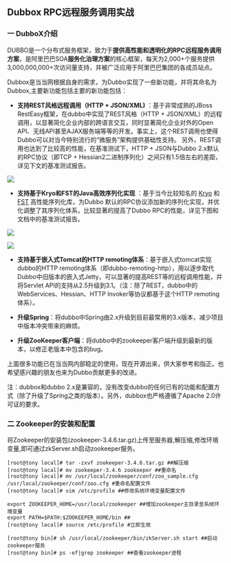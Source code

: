 ## Dubbox RPC远程服务调用实战

### 一 DubboX介绍

DUBBO是一个分布式服务框架，致力于**提供高性能和透明化的RPC远程服务调用方案**，是阿里巴巴SOA**服务化治理方案**的核心框架，每天为2,000+个服务提供3,000,000,000+次访问量支持，并被广泛应用于阿里巴巴集团的各成员站点。

Dubbox是当当网根据自身的需求，为Dubbo实现了一些新功能，并将其命名为Dubbox,主要新功能包括主要的新功能包括：

* **支持REST风格远程调用（HTTP + JSON/XML\)**
  ：基于非常成熟的JBoss RestEasy框架，在dubbo中实现了REST风格（HTTP + JSON/XML）的远程调用，以显著简化企业内部的跨语言交互，同时显著简化企业对外的Open API、无线API甚至AJAX服务端等等的开发。事实上，这个REST调用也使得Dubbo可以对当今特别流行的“微服务”架构提供基础性支持。 另外，REST调用也达到了比较高的性能，在基准测试下，HTTP + JSON与Dubbo 2.x默认的RPC协议（即TCP + Hessian2二进制序列化）之间只有1.5倍左右的差距，详见下文的基准测试报告。

![](http://cdn1.infoqstatic.com/statics_s2_20170314-0434/resource/news/2014/10/dubbox-open-source/zh/resources/rest.jpg)

* **支持基于Kryo和FST的Java高效序列化实现**
  ：基于当今比较知名的
  [Kryo](https://github.com/EsotericSoftware/kryo)
  和
  [FST](https://github.com/RuedigerMoeller/fast-serialization)
  高性能序列化库，为Dubbo 默认的RPC协议添加新的序列化实现，并优化调整了其序列化体系，比较显著的提高了Dubbo RPC的性能，详见下图和文档中的基准测试报告。

![](http://cdn1.infoqstatic.com/statics_s2_20170314-0434/resource/news/2014/10/dubbox-open-source/zh/resources/rt.png)

![](http://cdn1.infoqstatic.com/statics_s2_20170314-0434/resource/news/2014/10/dubbox-open-source/zh/resources/tps.png)

* **支持基于嵌入式Tomcat的HTTP remoting体系**：基于嵌入式tomcat实现dubbo的HTTP remoting体系（即dubbo-remoting-http），用以逐步取代Dubbo中旧版本的嵌入式Jetty，可以显著的提高REST等的远程调用性能，并将Servlet API的支持从2.5升级到3.1。（注：除了REST，dubbo中的WebServices、Hessian、HTTP Invoker等协议都基于这个HTTP remoting体系）。

* **升级Spring**：将dubbo中Spring由2.x升级到目前最常用的3.x版本，减少项目中版本冲突带来的麻烦。

* **升级ZooKeeper客户端**：将dubbo中的zookeeper客户端升级到最新的版本，以修正老版本中包含的bug。

上面很多功能已在当当网内部稳定的使用，现在开源出来，供大家参考和指正。也希望感兴趣的朋友也来为Dubbo贡献更多的改进。

注：dubbox和dubbo 2.x是兼容的，没有改变dubbo的任何已有的功能和配置方式（除了升级了Spring之类的版本）。另外，dubbox也严格遵循了Apache 2.0许可证的要求。

### 二  Zookeeper的安装和配置

将Zookeeper的安装包\(zookeeper-3.4.6.tar.gz\)上传至服务器,解压缩,修改环境变量,即可通过zkServer.sh启动zookeeper服务。

```
[root@tony local]# tar -zxvf zookeeper-3.4.6.tar.gz ##解压缩
[root@tony local]# mv zookeeper-3.4.6 zookeeper ##重命名
[root@tony local]# mv /usr/local/zookeeper/conf/zoo_sample.cfg  /usr/local/zookeeper/conf/zoo.cfg #重命名配置文件
[root@tony local]# vim /etc/profile ##修改系统环境变量配置文件

export ZOOKEEPER_HOME=/usr/local/zookeeper ##增加zookeeper主目录至系统环境变量
export PATH=$PATH:$ZOOKEEPER_HOME/bin ##
[root@tony local]# source /etc/profile #立即生效

[root@tony bin]# sh /usr/local/zookeeper/bin/zkServer.sh start ##启动zookeeper服务
[root@tony bin]# ps -ef|grep zookeeper ##查看zookeeper进程
```



